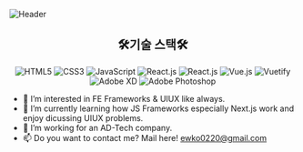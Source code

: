 ![Header](https://capsule-render.vercel.app/api?type=waving&section=header&fontSize=90&animation=fadeIn&height=300&width=&text=YENA%20KWON&fontAlign=50&fontAlignY=40&color=gradient)
<h2 align="center">🛠기술 스택🛠</h2>
<p align='center'>
  <img alt="HTML5" src ="https://img.shields.io/badge/HTML5-E34F26.svg?&style=for-the-badge&logo=HTML5&logoColor=black"/>
  <img alt="CSS3" src ="https://img.shields.io/badge/CSS3-1572B6.svg?&style=for-the-badge&logo=JavaScript&logoColor=black"/>
  <img alt="JavaScript" src ="https://img.shields.io/badge/JavaScript-F7DF1E.svg?&style=for-the-badge&logo=JavaScript&logoColor=black"/>
  <img alt="React.js" src ="https://img.shields.io/badge/React-61DAFB.svg?&style=for-the-badge&logo=React&logoColor=black"/>
  <img alt="React.js" src ="https://img.shields.io/badge/Redux-764ABC.svg?&style=for-the-badge&logo=Redux&logoColor=black"/>
  <img alt="Vue.js" src ="https://img.shields.io/badge/Vue.js-4FC08D.svg?&style=for-the-badge&logo=Vue.js&logoColor=black"/>
  <img alt="Vuetify" src ="https://img.shields.io/badge/Vuetify-1867C0.svg?&style=for-the-badge&logo=Vuetify&logoColor=black"/>
  <img alt="Adobe XD" src ="https://img.shields.io/badge/Adobe XD-FF61F6.svg?&style=for-the-badge&logo=Adobe XD&logoColor=black"/>
  <img alt="Adobe Photoshop" src ="https://img.shields.io/badge/Adobe Photoshop-31A8FF.svg?&style=for-the-badge&logo=Adobe Photoshop&logoColor=black"/>
</p>

- 👀 I’m interested in FE Frameworks & UIUX like always.
- 🌱 I’m currently learning how JS Frameworks especially Next.js work and enjoy dicussing UIUX problems.
- 💞️ I’m working for an AD-Tech company.
- 📫 Do you want to contact me? Mail here! ewko0220@gmail.com

<!---
Hazae/Hazae is a ✨ special ✨ repository because its `README.md` (this file) appears on your GitHub profile.
You can click the Preview link to take a look at your changes.
--->
